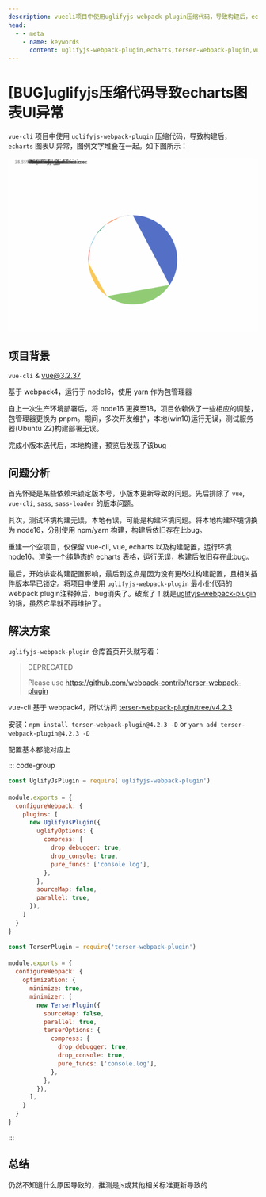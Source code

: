 ```yaml
---
description: vuecli项目中使用uglifyjs-webpack-plugin压缩代码，导致构建后，echarts图表UI异常，图例文字堆叠在一起。
head:
  - - meta
    - name: keywords
      content: uglifyjs-webpack-plugin,echarts,terser-webpack-plugin,vue-cli,webpack
---
```


# [BUG]uglifyjs压缩代码导致echarts图表UI异常

`vue-cli` 项目中使用 `uglifyjs-webpack-plugin` 压缩代码，导致构建后， `echarts` 图表UI异常，图例文字堆叠在一起。如下图所示：

![echarts-bug](./assets/echarts-bug.gif)

## 项目背景

`vue-cli` & vue@3.2.37

基于 webpack4，运行于 node16，使用 yarn 作为包管理器

自上一次生产环境部署后，将 node16 更换至18，项目依赖做了一些相应的调整，包管理器更换为 pnpm。期间，多次开发维护，本地(win10)运行无误，测试服务器(Ubuntu 22)构建部署无误。

完成小版本迭代后，本地构建，预览后发现了该bug

## 问题分析

首先怀疑是某些依赖未锁定版本号，小版本更新导致的问题。先后排除了 `vue`, `vue-cli`,  `sass`, `sass-loader` 的版本问题。

其次，测试环境构建无误，本地有误，可能是构建环境问题。将本地构建环境切换为 node16，分别使用 npm/yarn 构建，构建后依旧存在此bug。

重建一个空项目，仅保留 vue-cli, vue, echarts 以及构建配置，运行环境node16。渲染一个纯静态的 echarts 表格，运行无误，构建后依旧存在此bug。

最后，开始排查构建配置影响，最后到这点是因为没有更改过构建配置，且相关插件版本早已锁定。将项目中使用 `uglifyjs-webpack-plugin` 最小化代码的webpack plugin注释掉后，bug消失了。破案了！就是[uglifyjs-webpack-plugin](https://github.com/webpack-contrib/uglifyjs-webpack-plugin)的锅，虽然它早就不再维护了。

## 解决方案

`uglifyjs-webpack-plugin` 仓库首页开头就写着：

> DEPRECATED
>
> Please use https://github.com/webpack-contrib/terser-webpack-plugin

vue-cli 基于 webpack4，所以访问 [terser-webpack-plugin/tree/v4.2.3](https://github.com/webpack-contrib/terser-webpack-plugin/tree/v4.2.3)

安装：`npm install terser-webpack-plugin@4.2.3 -D` or `yarn add terser-webpack-plugin@4.2.3 -D`

配置基本都能对应上

::: code-group

```js [[old]vue.config.js]
const UglifyJsPlugin = require('uglifyjs-webpack-plugin')

module.exports = {
  configureWebpack: {
    plugins: [
      new UglifyJsPlugin({
        uglifyOptions: {
          compress: {
            drop_debugger: true,
            drop_console: true,
            pure_funcs: ['console.log'],
          },
        },
        sourceMap: false,
        parallel: true,
      }),
    ]
  }
}
```

```js [[new]vue.config.js]
const TerserPlugin = require('terser-webpack-plugin')

module.exports = {
  configureWebpack: {
    optimization: {
      minimize: true,
      minimizer: [
        new TerserPlugin({
          sourceMap: false,
          parallel: true,
          terserOptions: {
            compress: {
              drop_debugger: true,
              drop_console: true,
              pure_funcs: ['console.log'],
            },
          },
        }),
      ],
    }
  }
}
```

:::

## 总结

仍然不知道什么原因导致的，推测是js或其他相关标准更新导致的

